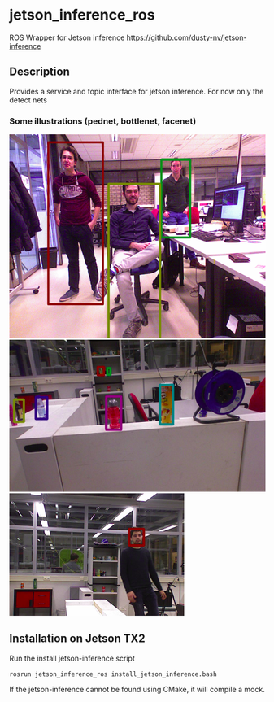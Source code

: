jetson_inference_ros
====================================

ROS Wrapper for Jetson inference https://github.com/dusty-nv/jetson-inference

## Description
Provides a service and topic interface for jetson inference. For now only the detect nets

### Some illustrations (pednet, bottlenet, facenet)

![Pedestrians](doc/pedestrians.png)
![Bottles](doc/bottles.png)
![Faces](doc/faces.png)

## Installation on Jetson TX2

Run the install jetson-inference script

    rosrun jetson_inference_ros install_jetson_inference.bash 

If the jetson-inference cannot be found using CMake, it will compile a mock.

